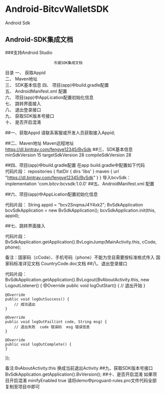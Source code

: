# Android-BitcvWalletSDK
Android Sdk
## Android-SDK集成文档
###支持Android Studio 


                          币威SDK集成文档
目录
一、 获取Appid	
二、 Maven地址	
三、 SDK基本信息
四、 项目(app)中build.gradle配置	
五、 AndroidManifest.xml 配置	
六、 项目(app)中AppLication配置初始化信息	
七、 跳转界面接入	
八、 退出登录接口	
九、 获取SDK版本号接口	
十、 是否开启混淆	




##一、获取Appid
请联系客服或开发人员获取接入Appid;

##二、Maven地址
Maven远程地址 https://dl.bintray.com/fengye12345/BvSdk
##三、SDK基本信息
minSdkVersion 15
targetSdkVersion 28
compileSdkVersion 28

##四、项目(app)中build.gradle配置
在app build.gradle中配置如下代码   
代码片段：
repositories {
              flatDir {
                     dirs 'libs'
                    }
              maven {
                    url "https://dl.bintray.com/fengye12345/BvSdk"
                    }
               }
导入bcvSdk：implementation 'com.bitcv:bcvsdk:1.0.0'
##五、AndroidManifest.xml 配置
<uses-permission android:name="android.permission.INTERNET" />
<uses-permission android:name="android.permission.WAKE_LOCK" />
<uses-permission android:name="android.permission.READ_PHONE_STATE" />
<uses-permission android:name="android.permission.CAMERA"></uses-permission>
<uses-permission android:name="android.permission.READ_EXTERNAL_STORAGE" />
<uses-feature android:name="android.hardware.camera" />
<uses-feature android:name="android.hardware.camera.autofocus" />
<uses-permission
    android:name="android.permission.WRITE_SETTINGS"
    tools:ignore="ProtectedPermissions" />
<uses-permission android:name="android.permission.VIBRATE" />
<uses-permission
    android:name="android.permission.MOUNT_UNMOUNT_FILESYSTEMS"
    tools:ignore="ProtectedPermissions" />
<uses-permission android:name="android.permission.ACCESS_NETWORK_STATE" />
<uses-permission android:name="android.permission.ACCESS_COARSE_LOCATION" />
<uses-permission android:name="android.permission.CHANGE_WIFI_STATE" />
<uses-permission android:name="android.permission.ACCESS_FINE_LOCATION" />
<uses-permission android:name="android.permission.ACCESS_LOCATION_EXTRA_COMMANDS" />
<uses-permission android:name="android.permission.CHANGE_NETWORK_STATE" />
<uses-permission android:name="android.permission.GET_TASKS" />
<uses-permission android:name="android.permission.ACCESS_WIFI_STATE" />
<uses-permission android:name="android.permission.KILL_BACKGROUND_PROCESSES" />
<uses-permission android:name="android.permission.WRITE_EXTERNAL_STORAGE" />
<uses-permission android:name="android.permission.REQUEST_INSTALL_PACKAGES" />
<uses-permission android:name="android.permission.SYSTEM_ALERT_WINDOW" />
<uses-permission android:name="android.permission.SYSTEM_OVERLAY_WINDOW" />
<uses-permission android:name="android.permission.FLASHLIGHT" />
<uses-permission android:name="android.permission.BLUETOOTH" />
<uses-permission android:name="android.permission.DOWNLOAD_WITHOUT_NOTIFICATION" />


##六、项目(app)中AppLication配置初始化信息

代码片段：
String appid = "bcv2SnqmaJ4Y4xk2";
BvSdkApplication bcvSdkApplication = new BvSdkApplication();
bcvSdkApplication.init(this, appid);

##七、跳转界面接入
 
代码片段：
BvSdkApplication.getApplication().BvLoginJump(MainActivity.this, cCode, phone);

备注：国家码（cCode）、手机号码（phone）不能为空且需要按标准格式传入
       国家码标准详见文档  CountryCode.doc文档
##八、退出登录接口

代码片段：
BvSdkApplication.getApplication().BvLogout(BvAboutActivity.this, new LogoutListener() {
    @Override
    public void logOutStart() {
        // 退出开始
    }

    @Override
    public void logOutSuccess() {
        // 成功退出
    }

    @Override
    public void logOutFail(int code, String msg) {
        // 退出失败  code 错误码  msg 错误信息
    }

    @Override
    public void logOutComplete() {
    }
});

备注:BvAboutActivity.this 换成当前退出Activity
##九、获取SDK版本号接口
BvSdkApplication.getApplication().BvVersion();
##十、是否开启混淆
如果项目开启混淆
minifyEnabled true
请将demo中proguard-rules.pro文件代码全部复制至项目中即可


